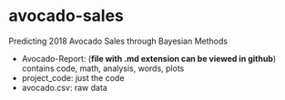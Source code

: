 # avocado-sales
Predicting 2018 Avocado Sales through Bayesian Methods
* Avocado-Report: (**file with .md extension can be viewed in github**)
   contains code, math, analysis, words, plots 
* project_code: just the code
* avocado.csv: raw data 
